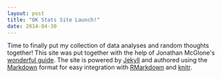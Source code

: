```yaml
---
layout: post
title: "OK Stats Site Launch!"
date: 2014-04-30
---
```


Time to finally put my collection of data analyses and random thoughts together! 
This site was put together with the help of Jonathan McGlone's [wonderful guide](http://jmcglone.com/guides/github-pages/). 
The site is powered by [Jekyll](https://jekyllrb.com/) and authored using the [Markdown](https://en.wikipedia.org/wiki/Markdown) format for easy integration with [RMarkdown](http://rmarkdown.rstudio.com/) and [knitr](https://yihui.name/knitr/).
